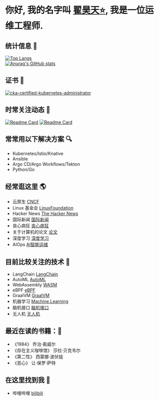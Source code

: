 # 你好,  我的名字叫 [翟昊天:star:](https://github.com/Zhaikuku?tab=stars), 我是一位运维工程师.
## 统计信息 :information_desk_person:
[![Top Langs](https://github-readme-stats.vercel.app/api/top-langs/?username=Zhaikuku&layout=compact&card_width=400&locale=cn&theme=aura)](https://github.com/anuraghazra/github-readme-stats) <br />
[![Anurag's GitHub stats](https://github-readme-stats.vercel.app/api?username=Zhaikuku&show_icons=true&theme=radical&locale=cn)](https://github.com/anuraghazra/github-readme-stats)
## 证书 :100:
[![cka-certified-kubernetes-administrator](https://user-images.githubusercontent.com/4213435/183928214-d775ab88-2034-47b5-beba-2ec083462629.png)](https://training.linuxfoundation.cn/certificates/1)
## 时常关注动态 :speech_balloon:
[![Readme Card](https://github-readme-stats.vercel.app/api/pin/?username=akuity&repo=awesome-argo)](https://github.com/akuity/awesome-argo)
[![Readme Card](https://github-readme-stats.vercel.app/api/pin/?username=terrytangyuan&repo=awesome-kubeflow)](https://github.com/terrytangyuan/awesome-kubeflow)


## 常常用以下解决方案  :mag:
- Kubernetes/Istio/Knative
- Ansible
- Argo CD/Argo Workflows/Tekton
- Python/Go

## 经常逛这里 :earth_americas:
- 云原生 [CNCF](https://www.cncf.io) 
- Linux 基金会 [LinuxFoundation](https://www.linuxfoundation.org)
- Hacker News [The Hacker News](https://thehackernews.com)
- 国际新闻 [国际新闻](https://github.com/dutymachine/news)
- 丧心病狂 [丧心病狂](https://github.com/sindresorhus/awesome)
- 关于计算机的论文 [论文](https://github.com/papers-we-love/papers-we-love)
- 深度学习 [深度学习](https://github.com/labmlai/annotated_deep_learning_paper_implementations)
- AIOps [AI智能运维](https://github.com/linjinjin123/awesome-AIOps)

## 目前比较关注的技术 :eyes:
- LangChain [LangChain](https://github.com/hwchase17/langchain)
- AutoML [AutoML](https://github.com/windmaple/awesome-AutoML)
- WebAssembly [WASM](https://webassembly.org/)
- eBPF [eBPF](https://ebpf.io/zh-cn)
- GraalVM [GraalVM](https://www.graalvm.org/)
- 机器学习 [Machine Learning](https://github.com/jindongwang/MachineLearning)
- 脑机接口 [脑机接口](https://github.com/apachecn/awesome-bci-zh)
- 无人机 [无人机](https://github.com/apachecn/awesome-drones-zh)

## 最近在读的书籍：🤔
- 《1984》           乔治·奥威尔
- 《存在主义咖啡馆》  莎拉·贝克韦尔
- 《第二性》         西蒙娜·波伏娃
- 《恶心》           让·保罗·萨特

## 在这里找到我 :raising_hand:
- 哔哩哔哩 [bilibili](https://space.bilibili.com/387156712)
